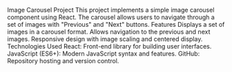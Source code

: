 Image Carousel Project
This project implements a simple image carousel component using React. The carousel allows users to navigate through a set of images with "Previous" and "Next" buttons.
Features
Displays a set of images in a carousel format.
Allows navigation to the previous and next images.
Responsive design with image scaling and centered display.
Technologies Used
React: Front-end library for building user interfaces.
JavaScript (ES6+): Modern JavaScript syntax and features.
GitHub: Repository hosting and version control.
